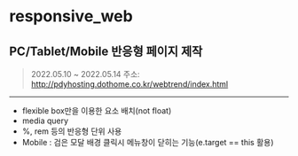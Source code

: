 # responsive_web
## PC/Tablet/Mobile 반응형 페이지 제작
> 2022.05.10 ~ 2022.05.14
> 주소: http://pdyhosting.dothome.co.kr/webtrend/index.html
***
* flexible box만을 이용한 요소 배치(not float)
* media query
* %, rem 등의 반응형 단위 사용
* Mobile : 검은 모달 배경 클릭시 메뉴창이 닫히는 기능(e.target == this 활용) 
